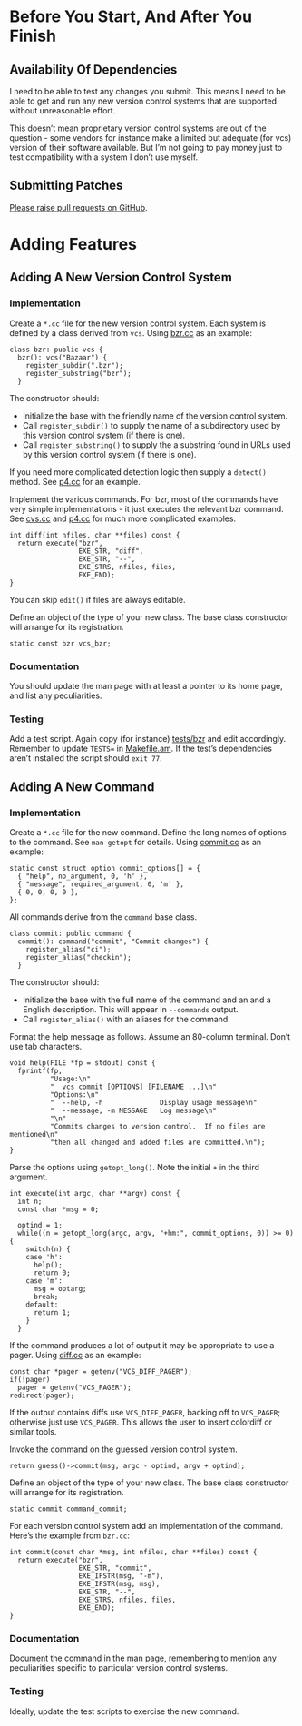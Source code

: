 # Before You Start, And After You Finish

## Availability Of Dependencies

I need to be able to test any changes you submit.  This means I need
to be able to get and run any new version control systems that are
supported without unreasonable effort.

This doesn’t mean proprietary version control systems are out of the
question - some vendors for instance make a limited but adequate (for
vcs) version of their software available.  But I’m not going to pay
money just to test compatibility with a system I don’t use myself.

## Submitting Patches

[Please raise pull requests on GitHub](https://github.com/ewxrjk/greenend-vcs).

# Adding Features

## Adding A New Version Control System

### Implementation

Create a `*.cc` file for the new version control system.  Each system
is defined by a class derived from `vcs`. Using [bzr.cc](src/bzr.cc)
as an example:

    class bzr: public vcs {
      bzr(): vcs("Bazaar") {
        register_subdir(".bzr");
        register_substring("bzr");
      }

The constructor should:

* Initialize the base with the friendly name of the version control
  system.
* Call `register_subdir()` to supply the name of a subdirectory
  used by this version control system (if there is one).
* Call `register_substring()` to supply the a substring found in URLs
  used by this version control system (if there is one).

If you need more complicated detection logic then supply a `detect()`
method.  See [p4.cc](src/p4.cc) for an example.

Implement the various commands.  For bzr, most of the commands have
very simple implementations - it just executes the relevant bzr
command.  See [cvs.cc](src/cvs.cc) and [p4.cc](src/p4.cc) for much
more complicated examples.

    int diff(int nfiles, char **files) const {
      return execute("bzr",
                     EXE_STR, "diff",
                     EXE_STR, "--",
                     EXE_STRS, nfiles, files,
                     EXE_END);
    }

You can skip `edit()` if files are always editable.

Define an object of the type of your new class.  The base class
constructor will arrange for its registration.

    static const bzr vcs_bzr;

### Documentation

You should update the man page with at least a pointer to its home
page, and list any peculiarities.

### Testing

Add a test script.  Again copy (for instance) [tests/bzr](tests/bzr)
and edit accordingly.  Remember to update `TESTS=` in
[Makefile.am](tests/Makefile.am).  If the test’s dependencies aren’t
installed the script should `exit 77`.

## Adding A New Command

### Implementation

Create a `*.cc` file for the new command. Define the long names of
options to the command.  See `man getopt` for details.
Using [commit.cc](src/commit.cc) as an example:

    static const struct option commit_options[] = {
      { "help", no_argument, 0, 'h' },
      { "message", required_argument, 0, 'm' },
      { 0, 0, 0, 0 },
    };

All commands derive from the `command` base class.

    class commit: public command {
      commit(): command("commit", "Commit changes") {
        register_alias("ci");
        register_alias("checkin");
      }

The constructor should:

* Initialize the base with the full name of the command and an and
  a English description.  This will appear in `--commands` output.
* Call `register_alias()` with an aliases for the command.

Format the help message as follows.  Assume an 80-column terminal.
Don’t use tab characters.

    void help(FILE *fp = stdout) const {
      fprintf(fp,
              "Usage:\n"
              "  vcs commit [OPTIONS] [FILENAME ...]\n"
              "Options:\n"
              "  --help, -h              Display usage message\n"
              "  --message, -m MESSAGE   Log message\n"
              "\n"
              "Commits changes to version control.  If no files are mentioned\n"
              "then all changed and added files are committed.\n");
    }

Parse the options using `getopt_long()`.  Note the initial `+` in the
third argument.

    int execute(int argc, char **argv) const {
      int n;
      const char *msg = 0;
    
      optind = 1;
      while((n = getopt_long(argc, argv, "+hm:", commit_options, 0)) >= 0) {
        switch(n) {
        case 'h':
          help();
          return 0;
        case 'm':
          msg = optarg;
          break;
        default:
          return 1;
        }
      }

If the command produces a lot of output it may be appropriate to use a
pager.  Using [diff.cc](src/diff.cc) as an example:

    const char *pager = getenv("VCS_DIFF_PAGER");
    if(!pager)
      pager = getenv("VCS_PAGER");
    redirect(pager);

If the output contains diffs use `VCS_DIFF_PAGER`, backing off to
`VCS_PAGER`; otherwise just use `VCS_PAGER`.  This allows the user to
insert colordiff or similar tools.

Invoke the command on the guessed version control system.

    return guess()->commit(msg, argc - optind, argv + optind);

Define an object of the type of your new class.  The base class
constructor will arrange for its registration.

    static commit command_commit;

For each version control system add an implementation of the command.
Here’s the example from `bzr.cc`:

    int commit(const char *msg, int nfiles, char **files) const {
      return execute("bzr",
                     EXE_STR, "commit",
                     EXE_IFSTR(msg, "-m"),
                     EXE_IFSTR(msg, msg),
                     EXE_STR, "--",
                     EXE_STRS, nfiles, files,
                     EXE_END);
    }

### Documentation

Document the command in the man page, remembering to mention any
peculiarities specific to particular version control systems.

### Testing

Ideally, update the test scripts to exercise the new command.
